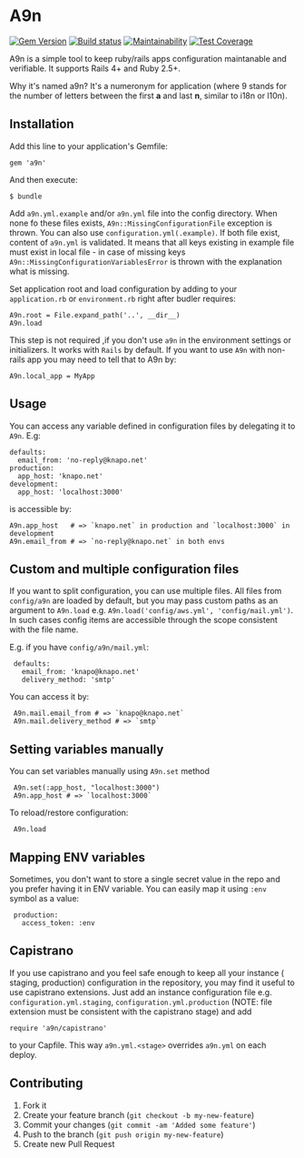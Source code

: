 # A9n

[![Gem Version](https://badge.fury.io/rb/a9n.png)][gem_version]
[![Build status](https://secure.travis-ci.org/knapo/a9n.png)][travis]
[![Maintainability](https://api.codeclimate.com/v1/badges/566c2c51f1a383d18be8/maintainability)](https://codeclimate.com/github/knapo/a9n/maintainability)
[![Test Coverage](https://api.codeclimate.com/v1/badges/566c2c51f1a383d18be8/test_coverage)](https://codeclimate.com/github/knapo/a9n/test_coverage)

[gem_version]: https://rubygems.org/gems/a9n
[travis]: http://travis-ci.org/knapo/a9n
[codeclimate]: https://codeclimate.com/github/knapo/a9n
[coverage]: https://codeclimate.com/github/knapo/a9n

A9n is a simple tool to keep ruby/rails apps configuration maintanable and verifiable. It supports Rails 4+ and Ruby 2.5+.

Why it's named a9n? It's a numeronym for application (where 9 stands for the number of letters between the first **a** and last **n**, similar to i18n or l10n).

## Installation

Add this line to your application's Gemfile:

    gem 'a9n'

And then execute:

    $ bundle

Add `a9n.yml.example` and/or `a9n.yml` file into the config
directory. When none fo these files exists, `A9n::MissingConfigurationFile`
exception is thrown. You can also use `configuration.yml(.example)`.
If both file exist, content of `a9n.yml` is validated. It means that
all keys existing in example file must exist in local file - in case of missing
keys `A9n::MissingConfigurationVariablesError` is thrown with the explanation what is missing.

Set application root and load configuration by adding to your `application.rb` or `environment.rb` right
after budler requires:

    A9n.root = File.expand_path('..', __dir__)
    A9n.load

This step is not required ,if you don't use `a9n` in the environment settings or initializers.
It works with `Rails` by default. If you want to use `A9n` with non-rails app
you may need to tell that to A9n by:

    A9n.local_app = MyApp

## Usage

You can access any variable defined in configuration files by delegating it to
`A9n`. E.g:

    defaults:
      email_from: 'no-reply@knapo.net'
    production:
      app_host: 'knapo.net'
    development:
      app_host: 'localhost:3000'

is accessible by:

    A9n.app_host   # => `knapo.net` in production and `localhost:3000` in development
    A9n.email_from # => `no-reply@knapo.net` in both envs

## Custom and multiple configuration files

If you want to split configuration, you can use multiple files. All files from `config/a9n` are loaded by default, but you may pass custom paths as an argument to `A9n.load` e.g. `A9n.load('config/aws.yml', 'config/mail.yml')`. In such cases config items are accessible through the scope consistent with the file name.

E.g. if you have `config/a9n/mail.yml`:

     defaults:
       email_from: 'knapo@knapo.net'
       delivery_method: 'smtp'

You can access it by:

     A9n.mail.email_from # => `knapo@knapo.net`
     A9n.mail.delivery_method # => `smtp`

## Setting variables manually

You can set variables manually using `A9n.set` method

     A9n.set(:app_host, "localhost:3000")
     A9n.app_host # => `localhost:3000`

To reload/restore configuration:

     A9n.load

## Mapping ENV variables

Sometimes, you don't want to store a single secret value in the repo and you prefer having it in ENV variable. You can easily map it using `:env` symbol as a value:

     production:
       access_token: :env

## Capistrano

If you use capistrano and you feel safe enough to keep all your instance ( staging, production) configuration in the repository, you may find it useful to use capistrano extensions.
Just add an instance configuration file e.g. `configuration.yml.staging`, `configuration.yml.production` (NOTE: file extension must be consistent with the capistrano stage) and add

    require 'a9n/capistrano'

to your Capfile. This way `a9n.yml.<stage>` overrides `a9n.yml` on each deploy.

## Contributing

1. Fork it
2. Create your feature branch (`git checkout -b my-new-feature`)
3. Commit your changes (`git commit -am 'Added some feature'`)
4. Push to the branch (`git push origin my-new-feature`)
5. Create new Pull Request

